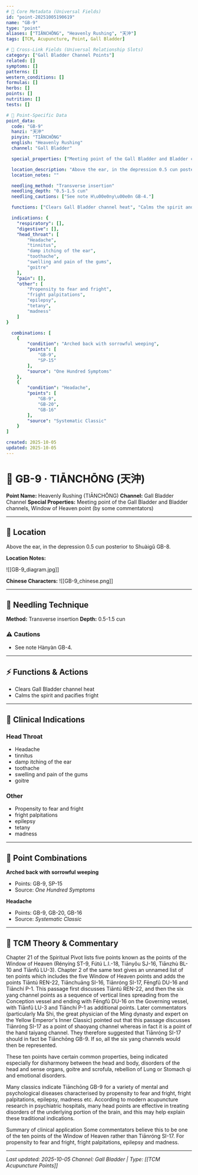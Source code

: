 ```yaml
---
# 🔹 Core Metadata (Universal Fields)
id: "point-20251005190619"
name: "GB-9"
type: "point"
aliases: ["TIĀNCHŌNG", "Heavenly Rushing", "天沖"]
tags: [TCM, Acupuncture, Point, Gall Bladder]

# 🔹 Cross-Link Fields (Universal Relationship Slots)
category: ["Gall Bladder Channel Points"]
related: []
symptoms: []
patterns: []
western_conditions: []
formulas: []
herbs: []
points: []
nutrition: []
tests: []

# 🔹 Point-Specific Data
point_data:
  code: "GB-9"
  hanzi: "天沖"
  pinyin: "TIĀNCHŌNG"
  english: "Heavenly Rushing"
  channel: "Gall Bladder"

  special_properties: ["Meeting point of the Gall Bladder and Bladder channels", "Window of Heaven point (by some commentators)"]

  location_description: "Above the ear, in the depression 0.5 cun posterior to Shuàigǔ GB-8."
  location_notes: ""

  needling_method: "Transverse insertion"
  needling_depth: "0.5-1.5 cun"
  needling_cautions: ["See note H\u00e0ny\u00e0n GB-4."]

  functions: ["Clears Gall Bladder channel heat", "Calms the spirit and pacifies fright"]

  indications: {
    "respiratory": [],
    "digestive": [],
    "head_throat": [
        "Headache",
        "tinnitus",
        "damp itching of the ear",
        "toothache",
        "swelling and pain of the gums",
        "goitre"
    ],
    "pain": [],
    "other": [
        "Propensity to fear and fright",
        "fright palpitations",
        "epilepsy",
        "tetany",
        "madness"
    ]
}

  combinations: [
    {
        "condition": "Arched back with sorrowful weeping",
        "points": [
            "GB-9",
            "SP-15"
        ],
        "source": "One Hundred Symptoms"
    },
    {
        "condition": "Headache",
        "points": [
            "GB-9",
            "GB-20",
            "GB-16"
        ],
        "source": "Systematic Classic"
    }
]

created: 2025-10-05
updated: 2025-10-05
---
```


# 📍 GB-9 · TIĀNCHŌNG (天沖)

**Point Name:** Heavenly Rushing (TIĀNCHŌNG)
**Channel:** Gall Bladder Channel
**Special Properties:** Meeting point of the Gall Bladder and Bladder channels, Window of Heaven point (by some commentators)

---

## 📍 Location

Above the ear, in the depression 0.5 cun posterior to Shuàigǔ GB-8.

**Location Notes:**


![[GB-9_diagram.jpg]]

**Chinese Characters:** ![[GB-9_chinese.png]]

---

## 🔧 Needling Technique

**Method:** Transverse insertion
**Depth:** 0.5-1.5 cun

### ⚠️ Cautions
- See note Hànyàn GB-4.

---

## ⚡ Functions & Actions
- Clears Gall Bladder channel heat
- Calms the spirit and pacifies fright

---

## 🎯 Clinical Indications

### Head Throat
- Headache
- tinnitus
- damp itching of the ear
- toothache
- swelling and pain of the gums
- goitre

### Other
- Propensity to fear and fright
- fright palpitations
- epilepsy
- tetany
- madness

---

## 🔗 Point Combinations

**Arched back with sorrowful weeping**
- Points: GB-9, SP-15
- Source: *One Hundred Symptoms*

**Headache**
- Points: GB-9, GB-20, GB-16
- Source: *Systematic Classic*

---

## 🧬 TCM Theory & Commentary

Chapter 21 of the Spiritual Pivot lists five points known as the points of the Window of Heaven (Rényíng ST-9, Fútú L.I.-18, Tiānyǒu SJ-16, Tiānzhù BL-10 and Tiānfǔ LU-3). Chapter 2 of the same text gives an unnamed list of ten points which includes the five Window of Heaven points and adds the points Tiāntú REN-22, Tiānchuāng SI-16, Tiānróng SI-17, Fēngfǔ DU-16 and Tiānchí P-1. This passage first discusses Tiāntú REN-22, and then the six yang channel points as a sequence of vertical lines spreading from the Conception vessel and ending with Fēngfǔ DU-16 on the Governing vessel, with Tiānfǔ LU-3 and Tiānchí P-1 as additional points. Later commentators (particularly Ma Shi, the great physician of the Ming dynasty and expert on the Yellow Emperor's Inner Classic) pointed out that this passage discusses Tiānróng SI-17 as a point of shaoyang channel whereas in fact it is a point of the hand taiyang channel. They therefore suggested that Tiānróng SI-17 should in fact be Tiānchōng GB-9. If so, all the six yang channels would then be represented.

These ten points have certain common properties, being indicated especially for disharmony between the head and body, disorders of the head and sense organs, goitre and scrofula, rebellion of Lung or Stomach qi and emotional disorders.

Many classics indicate Tiānchōng GB-9 for a variety of mental and psychological diseases characterised by propensity to fear and fright, fright palpitations, epilepsy, madness etc. According to modern acupuncture research in psychiatric hospitals, many head points are effective in treating disorders of the underlying portion of the brain, and this may help explain these traditional indications.

Summary of clinical application
Some commentators believe this to be one of the ten points of the Window of Heaven rather than Tiānróng SI-17.
For propensity to fear and fright, fright palpitations, epilepsy and madness.

---

*Last updated: 2025-10-05*
*Channel: Gall Bladder | Type: [[TCM Acupuncture Points]]*
